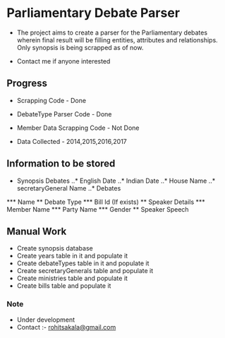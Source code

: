 # Parliamentary Debate Parser

* The project aims to create a parser for the Parliamentary debates wherein final result will be filling entities, attributes and relationships. Only synopsis is being scrapped as of now.

* Contact me if anyone interested

## Progress

* Scrapping Code - Done
* DebateType Parser Code - Done
* Member Data Scrapping Code - Not Done

* Data Collected - 2014,2015,2016,2017

## Information to be stored

* Synopsis Debates
..* English Date
..* Indian Date
..* House Name
..* secretaryGeneral Name
..* Debates
 
*** Name
** Debate Type
*** Bill Id (If exists)
** Speaker Details
*** Member Name 
*** Party Name
*** Gender
** Speaker Speech

## Manual Work

* Create synopsis database
* Create years table in it and populate it
* Create debateTypes table in it and populate it
* Create secretaryGenerals table and populate it
* Create ministries table and populate it
* Create bills table and populate it


### Note

* Under development
* Contact :- rohitsakala@gmail.com
